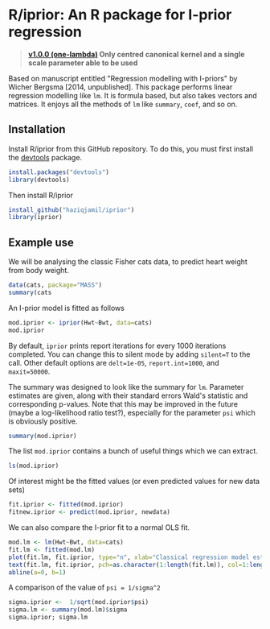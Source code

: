 # R/iprior: An R package for I-prior regression

>**[v1.0.0 (one-lambda)](https://github.com/haziqjamil/iprior/releases/tag/v1.0.0) Only centred canonical kernel and a single scale parameter able to be used**

Based on manuscript entitled "Regression modelling with I-priors" by Wicher Bergsma [2014, unpublished]. This package performs linear regression modelling like `lm`. It is formula based, but also takes vectors and matrices. It enjoys all the methods of `lm` like `summary`, `coef`, and so on.

## Installation
Install R/iprior from this GitHub repository. To do this, you must first install the [devtools](https://github.com/hadley/devtools) package.

```r
install.packages("devtools")
library(devtools)
```

Then install R/iprior

```r
install_github("haziqjamil/iprior")
library(iprior)
```

## Example use
We will be analysing the classic Fisher cats data, to predict heart weight from body weight.

```r
data(cats, package="MASS")
summary(cats
```

An I-prior model is fitted as follows
```r
mod.iprior <- iprior(Hwt~Bwt, data=cats)
mod.iprior
```

By default, `iprior` prints report iterations for every 1000 iterations completed. You can change this to silent mode by adding `silent=T` to the call. Other default options are `delt=1e-05`, `report.int=1000`, and `maxit=50000`.

The summary was designed to look like the summary for `lm`. Parameter estimates are given, along with their standard errors Wald's statistic and corresponding p-values. Note that this may be improved in the future (maybe a log-likelihood ratio test?), especially for the parameter `psi` which is obviously positive.
```r
summary(mod.iprior)
```

The list `mod.iprior` contains a bunch of useful things which we can extract.
```r
ls(mod.iprior)
```

Of interest might be the fitted values (or even predicted values for new data sets)
```r
fit.iprior <- fitted(mod.iprior)
fitnew.iprior <- predict(mod.iprior, newdata)
```

We can also compare the I-prior fit to a normal OLS fit.
```r
mod.lm <- lm(Hwt~Bwt, data=cats)
fit.lm <- fitted(mod.lm)
plot(fit.lm, fit.iprior, type="n", xlab="Classical regression model estimates", ylab="I-prior estimates", main="Comparison between I-prior and classical regression predicted values")
text(fit.lm, fit.iprior, pch=as.character(1:length(fit.lm)), col=1:length(fit.lm), cex=0.7)
abline(a=0, b=1)
```

A comparison of the value of `psi = 1/sigma^2`
```r
sigma.iprior <-  1/sqrt(mod.iprior$psi)
sigma.lm <- summary(mod.lm)$sigma
sigma.iprior; sigma.lm
```
